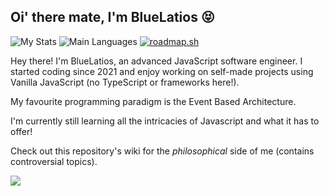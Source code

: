 ## Oi' there mate, I'm BlueLatios 😝

![My Stats](https://github-readme-stats.vercel.app/api?username=ltbluelatios&show_icons=true&theme=dark)
![Main Languages](https://github-readme-stats.vercel.app/api/top-langs/?username=ltbluelatios&theme=tokyonight)
[![roadmap.sh](https://roadmap.sh/card/wide/66ab06dc19ba71f57be1abca?variant=dark)](https://roadmap.sh)

Hey there! I'm BlueLatios, an advanced JavaScript software engineer. I started coding since 2021 and enjoy working on self-made projects using Vanilla JavaScript (no TypeScript or frameworks here!).

My favourite programming paradigm is the Event Based Architecture.

I'm currently still learning all the intricacies of Javascript and what it has to offer!

Check out this repository's wiki for the _philosophical_ side of me (contains controversial topics).

<a href="https://secretgarden.cc" target="_blank"><img src="https://img.shields.io/badge/Personal%20Site-secretgarden.cc-lightblue"></a>
